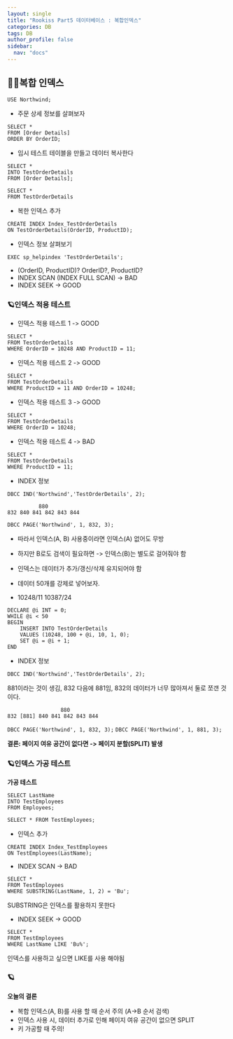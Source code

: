 ```yaml
---
layout: single
title: "Rookiss Part5 데이터베이스 : 복합인덱스"
categories: DB
tags: DB
author_profile: false
sidebar:
  nav: "docs"
---
```



## 🙇‍♀️복합 인덱스


`USE Northwind;`


* 주문 상세 정보를 살펴보자

```
SELECT *
FROM [Order Details]
ORDER BY OrderID;
```


- 임시 테스트 테이블을 만들고 데이터 복사한다

```
SELECT *
INTO TestOrderDetails
FROM [Order Details];

SELECT *
FROM TestOrderDetails
```


- 복한 인덱스 추가

```
CREATE INDEX Index_TestOrderDetails
ON TestOrderDetails(OrderID, ProductID);
```


- 인덱스 정보 살펴보기

`EXEC sp_helpindex 'TestOrderDetails';`



- (OrderID, ProductID)? OrderID?, ProductID?
- INDEX SCAN (INDEX FULL SCAN) -> BAD
- INDEX SEEK -> GOOD



### 🪐인덱스 적용 테스트


* 인덱스 적용 테스트 1 -> GOOD

```
SELECT *
FROM TestOrderDetails
WHERE OrderID = 10248 AND ProductID = 11;
```


- 인덱스 적용 테스트 2 -> GOOD

```
SELECT *
FROM TestOrderDetails
WHERE ProductID = 11 AND OrderID = 10248;
```


- 인덱스 적용 테스트 3 -> GOOD

```
SELECT *
FROM TestOrderDetails
WHERE OrderID = 10248;
```


- 인덱스 적용 테스트 4 -> BAD

```
SELECT *
FROM TestOrderDetails
WHERE ProductID = 11;
```


- INDEX 정보

`DBCC IND('Northwind','TestOrderDetails', 2);`


```
 		  880
832 840 841 842 843 844
```

`DBCC PAGE('Northwind', 1, 832, 3);`



- 따라서 인덱스(A, B) 사용중이라면 인덱스(A) 없어도 무방
- 하지만 B로도 검색이 필요하면 -> 인덱스(B)는 별도로 걸어줘야 함

- 인덱스는 데이터가 추가/갱신/삭제 유지되어야 함
- 데이터 50개를 강제로 넣어보자.
- 10248/11 10387/24


```
DECLARE @i INT = 0;
WHILE @i < 50
BEGIN
	INSERT INTO TestOrderDetails
	VALUES (10248, 100 + @i, 10, 1, 0);
	SET @i = @i + 1;
END
```


- INDEX 정보

`DBCC IND('Northwind','TestOrderDetails', 2);`

881이라는 것이 생김, 832 다음에 881임, 832의 데이터가 너무 많아져서 둘로 쪼갠 것이다.


```
         		 880
832 [881] 840 841 842 843 844
```
`DBCC PAGE('Northwind', 1, 832, 3);`
`DBCC PAGE('Northwind', 1, 881, 3);`


**결론: 페이지 여유 공간이 없다면 -> 페이지 분할(SPLIT) 발생**



### 🪐인덱스 가공 테스트


**가공 테스트**

```
SELECT LastName
INTO TestEmployees
FROM Employees;

SELECT * FROM TestEmployees;
```


- 인덱스 추가

```
CREATE INDEX Index_TestEmployees
ON TestEmployees(LastName);
```


- INDEX SCAN -> BAD

```
SELECT *
FROM TestEmployees
WHERE SUBSTRING(LastName, 1, 2) = 'Bu';
```
SUBSTRING은 인덱스를 활용하지 못한다


- INDEX SEEK -> GOOD

```
SELECT *
FROM TestEmployees
WHERE LastName LIKE 'Bu%';
```
인덱스를 사용하고 싶으면 LIKE를 사용 해야됨


### 🪐

**오늘의 결론**
- 복합 인덱스(A, B)를 사용 할 때 순서 주의 (A->B 순서 검색)
- 인덱스 사용 시, 데이터 추가로 인해 페이지 여유 공간이 없으면 SPLIT
- 키 가공할 때 주의!
